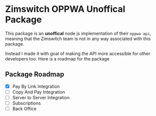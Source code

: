 # Zimswitch OPPWA Unoffical Package

This package is an **unoffical** node js implementation of their `oppwa api`,
meaning that the Zimswitch team is not in any way associated with this package.

Instead I made it with goal of making the API more accessible for other developers too.
Here is a roadmap for the package

## Package Roadmap
  
- [X]  Pay By Link Integration
- [ ]  Copy And Pay Integration
- [ ]  Server to Server Integration
- [ ]  Subscriptions
- [ ]  Back Office
